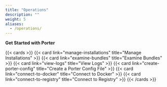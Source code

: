 ```yaml
---
title: "Operations"
description: ""
weight: 5
aliases:
  - /operations/
---
```


**Get Started with Porter**

{{< cards >}}
{{< card link="manage-installations" title="Manage Installations" >}}
{{< card link="examine-bundles" title="Examine Bundles" >}}
{{< card link="view-logs" title="View Logs" >}}
{{< card link="create-porter-config" title="Create a Porter Config File" >}}
{{< card link="connect-to-docker" title="Connect to Docker" >}}
{{< card link="connect-to-registry" title="Connect to Registry" >}}
{{< /cards >}}
